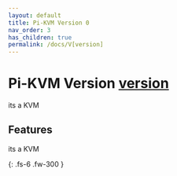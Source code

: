 ```yaml
---
layout: default
title: Pi-KVM Version 0
nav_order: 3
has_children: true
permalink: /docs/V[version]
---
```

[version]: 0
# Pi-KVM Version [version]

its a KVM

## Features
its a KVM

{: .fs-6 .fw-300 }
